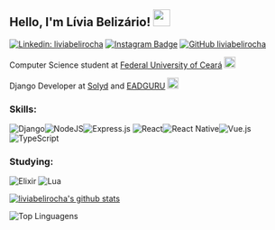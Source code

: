 ## Hello, I'm Lívia Belizário! <img src="https://media.giphy.com/media/Cmr1OMJ2FN0B2/giphy.gif" width="30">

[![Linkedin: liviabelirocha](https://img.shields.io/badge/-liviabelirocha-blue?style=flat-square&logo=Linkedin&logoColor=white&link=https://www.linkedin.com/in/liviabelirocha/)](https://www.linkedin.com/in/l%C3%ADvia-beliz%C3%A1rio-92997b162/)
[![Instagram Badge](https://img.shields.io/badge/-Instagram-C13584?style=flat&labelColor=C13584&logo=instagram&logoColor=white&link=https://www.instagram.com/codepwr/)](https://www.instagram.com/liviabelirocha/)
[![GitHub liviabelirocha](https://img.shields.io/github/followers/liviabelirocha?label=follow&style=social)](https://github.com/liviabelirocha)

Computer Science student at [Federal University of Ceará](https://cc.ufc.br) <img src="https://media.giphy.com/media/tHufwMDTUi20E/giphy.gif" width="20">

Django Developer at [Solyd](https://solyd.com.br/) and [EADGURU](https://ead.guru/) <img src="https://media.giphy.com/media/KAq5w47R9rmTuvWOWa/giphy.gif" width="20">

### Skills:

<img alt="Django" src="https://img.shields.io/badge/django%20-%23092E20.svg?&style=for-the-badge&logo=django&logoColor=white"/><img alt="NodeJS" src="https://img.shields.io/badge/node.js%20-%2343853D.svg?&style=for-the-badge&logo=node.js&logoColor=white"/><img alt="Express.js" src="https://img.shields.io/badge/express.js%20-%23404d59.svg?&style=for-the-badge"/>
<img alt="React" src="https://img.shields.io/badge/react%20-%2320232a.svg?&style=for-the-badge&logo=react&logoColor=%2361DAFB"/><img alt="React Native" src="https://img.shields.io/badge/react_native%20-%2320232a.svg?&style=for-the-badge&logo=react&logoColor=%2361DAFB"/><img alt="Vue.js" src="https://img.shields.io/badge/vuejs%20-%2335495e.svg?&style=for-the-badge&logo=vue.js&logoColor=%234FC08D"/>
<img alt="TypeScript" src="https://img.shields.io/badge/typescript%20-%23007ACC.svg?&style=for-the-badge&logo=typescript&logoColor=white"/>

### Studying:

<img alt="Elixir" src="https://img.shields.io/badge/elixir-%234B275F.svg?&style=for-the-badge&logo=elixir&logoColor=white"/>
<img alt="Lua" src="https://img.shields.io/badge/lua-%232C2D72.svg?&style=for-the-badge&logo=lua&logoColor=white"/>

[![liviabelirocha's github stats](https://github-readme-stats.vercel.app/api?username=liviabelirocha&show_icons=true&theme=radical)](https://github.com/liviabelirocha/github-readme-stats)

![Top Linguagens](https://github-readme-stats.vercel.app/api/top-langs/?username=liviabelirocha&layout=compact&theme=radical)
